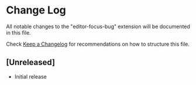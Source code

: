 # Change Log

All notable changes to the "editor-focus-bug" extension will be documented in this file.

Check [Keep a Changelog](http://keepachangelog.com/) for recommendations on how to structure this file.

## [Unreleased]

- Initial release